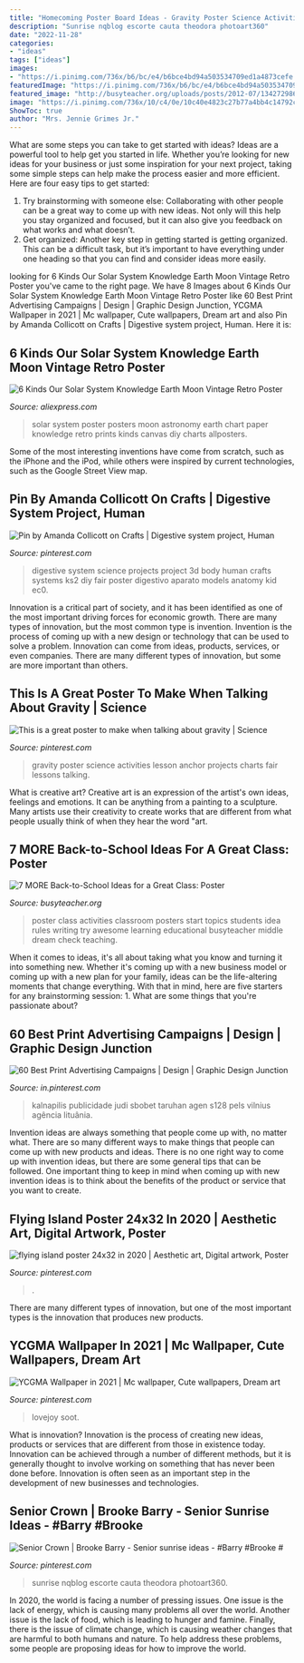 ```yaml
---
title: "Homecoming Poster Board Ideas - Gravity Poster Science Activities Lesson Anchor Projects Charts Fair Lessons Talking"
description: "Sunrise nqblog escorte cauta theodora photoart360"
date: "2022-11-28"
categories:
- "ideas"
tags: ["ideas"]
images:
- "https://i.pinimg.com/736x/b6/bc/e4/b6bce4bd94a503534709ed1a4873cefe.jpg"
featuredImage: "https://i.pinimg.com/736x/b6/bc/e4/b6bce4bd94a503534709ed1a4873cefe.jpg"
featured_image: "http://busyteacher.org/uploads/posts/2012-07/1342729867_7-more-back2school-poster-web.jpg"
image: "https://i.pinimg.com/736x/10/c4/0e/10c40e4823c27b77a4bb4c14792cbc11--kid-models-science-projects.jpg"
ShowToc: true
author: "Mrs. Jennie Grimes Jr."
---
```



What are some steps you can take to get started with ideas?
Ideas are a powerful tool to help get you started in life. Whether you’re looking for new ideas for your business or just some inspiration for your next project, taking some simple steps can help make the process easier and more efficient. Here are four easy tips to get started: 
1. Try brainstorming with someone else: Collaborating with other people can be a great way to come up with new ideas. Not only will this help you stay organized and focused, but it can also give you feedback on what works and what doesn’t. 
2. Get organized: Another key step in getting started is getting organized. This can be a difficult task, but it’s important to have everything under one heading so that you can find and consider ideas more easily. 

	

		
looking for 6 Kinds Our Solar System Knowledge Earth Moon Vintage Retro Poster you've came to the right page. We have 8 Images about 6 Kinds Our Solar System Knowledge Earth Moon Vintage Retro Poster like 60 Best Print Advertising Campaigns | Design | Graphic Design Junction, YCGMA Wallpaper in 2021 | Mc wallpaper, Cute wallpapers, Dream art and also Pin by Amanda Collicott on Crafts | Digestive system project, Human. Here it is:
		
    
## 6 Kinds Our Solar System Knowledge Earth Moon Vintage Retro Poster

<img loading=lazy src="https://ae01.alicdn.com/kf/HTB1aMvAfJrJ8KJjSspaq6xuKpXaR/6-Kinds-Our-Solar-System-Knowledge-Earth-Moon-Vintage-Retro-Poster-Canvas-DIY-Wall-Paper-Posters.jpg" onerror="this.onerror=null;this.src='https://tse1.mm.bing.net/th?id=OIP.06zrrW_TixPTWZHuoumpxgHaK4&amp;pid=15.1';" alt="6 Kinds Our Solar System Knowledge Earth Moon Vintage Retro Poster">

_Source: aliexpress.com_

>solar system poster posters moon astronomy earth chart paper knowledge retro prints kinds canvas diy charts allposters. 

	

Some of the most interesting inventions have come from scratch, such as the iPhone and the iPod, while others were inspired by current technologies, such as the Google Street View map.

    
## Pin By Amanda Collicott On Crafts | Digestive System Project, Human

<img loading=lazy src="https://i.pinimg.com/736x/10/c4/0e/10c40e4823c27b77a4bb4c14792cbc11--kid-models-science-projects.jpg" onerror="this.onerror=null;this.src='https://tse4.mm.bing.net/th?id=OIP.gpRGUEK-R4VOz_f8WZf85AHaJ3&amp;pid=15.1';" alt="Pin by Amanda Collicott on Crafts | Digestive system project, Human">

_Source: pinterest.com_

>digestive system science projects project 3d body human crafts systems ks2 diy fair poster digestivo aparato models anatomy kid ec0. 

	

Innovation is a critical part of society, and it has been identified as one of the most important driving forces for economic growth. There are many types of innovation, but the most common type is invention. Invention is the process of coming up with a new design or technology that can be used to solve a problem. Innovation can come from ideas, products, services, or even companies. There are many different types of innovation, but some are more important than others.

    
## This Is A Great Poster To Make When Talking About Gravity | Science

<img loading=lazy src="https://i.pinimg.com/736x/6b/a2/62/6ba262a991aa713f7ba97a7fd0e1c75a--anchor-charts-gravity.jpg" onerror="this.onerror=null;this.src='https://tse3.mm.bing.net/th?id=OIP.F8zdDyT9gXp03OI0MrSTzQHaJ3&amp;pid=15.1';" alt="This is a great poster to make when talking about gravity | Science">

_Source: pinterest.com_

>gravity poster science activities lesson anchor projects charts fair lessons talking. 

	

What is creative art?
Creative art is an expression of the artist's own ideas, feelings and emotions. It can be anything from a painting to a sculpture. Many artists use their creativity to create works that are different from what people usually think of when they hear the word "art.

    
## 7 MORE Back-to-School Ideas For A Great Class: Poster

<img loading=lazy src="http://busyteacher.org/uploads/posts/2012-07/1342729867_7-more-back2school-poster-web.jpg" onerror="this.onerror=null;this.src='https://tse1.mm.bing.net/th?id=OIP.uw90uDGip7M2SaTFEyrDuQHaKe&amp;pid=15.1';" alt="7 MORE Back-to-School Ideas for a Great Class: Poster">

_Source: busyteacher.org_

>poster class activities classroom posters start topics students idea rules writing try awesome learning educational busyteacher middle dream check teaching. 

	

When it comes to ideas, it's all about taking what you know and turning it into something new. Whether it's coming up with a new business model or coming up with a new plan for your family, ideas can be the life-altering moments that change everything. With that in mind, here are five starters for any brainstorming session: 1. What are some things that you're passionate about?

    
## 60 Best Print Advertising Campaigns | Design | Graphic Design Junction

<img loading=lazy src="https://i.pinimg.com/736x/7d/62/3b/7d623bff251f9839e639fa216d56faa7.jpg" onerror="this.onerror=null;this.src='https://tse4.mm.bing.net/th?id=OIP.n9bypHP7pBaWLajm_RXzsAHaKa&amp;pid=15.1';" alt="60 Best Print Advertising Campaigns | Design | Graphic Design Junction">

_Source: in.pinterest.com_

>kalnapilis publicidade judi sbobet taruhan agen s128 pels vilnius agência lituânia. 

	

Invention ideas are always something that people come up with, no matter what. There are so many different ways to make things that people can come up with new products and ideas. There is no one right way to come up with invention ideas, but there are some general tips that can be followed. One important thing to keep in mind when coming up with new invention ideas is to think about the benefits of the product or service that you want to create.

    
## Flying Island Poster 24x32 In 2020 | Aesthetic Art, Digital Artwork, Poster

<img loading=lazy src="https://i.pinimg.com/736x/b6/bc/e4/b6bce4bd94a503534709ed1a4873cefe.jpg" onerror="this.onerror=null;this.src='https://tse4.mm.bing.net/th?id=OIP.rni-tF4jeKD1jtQGM72J2QHaJ4&amp;pid=15.1';" alt="flying island poster 24x32 in 2020 | Aesthetic art, Digital artwork, Poster">

_Source: pinterest.com_

>. 

	

There are many different types of innovation, but one of the most important types is the innovation that produces new products.

    
## YCGMA Wallpaper In 2021 | Mc Wallpaper, Cute Wallpapers, Dream Art

<img loading=lazy src="https://i.pinimg.com/736x/32/ed/11/32ed11f82a8a0308fdae837a71ae2f81.jpg" onerror="this.onerror=null;this.src='https://tse3.mm.bing.net/th?id=OIP.VpqZuIuz1xfrAK84BE81hAHaNj&amp;pid=15.1';" alt="YCGMA Wallpaper in 2021 | Mc wallpaper, Cute wallpapers, Dream art">

_Source: pinterest.com_

>lovejoy soot. 

	

What is innovation?
Innovation is the process of creating new ideas, products or services that are different from those in existence today. Innovation can be achieved through a number of different methods, but it is generally thought to involve working on something that has never been done before. Innovation is often seen as an important step in the development of new businesses and technologies.

    
## Senior Crown | Brooke Barry - Senior Sunrise Ideas - #Barry #Brooke #

<img loading=lazy src="https://i.pinimg.com/736x/fa/52/19/fa5219994832003666cf5e602d40c381.jpg" onerror="this.onerror=null;this.src='https://tse2.mm.bing.net/th?id=OIP.Ur8aCex1UA4QLqeiAv1VvgHaNK&amp;pid=15.1';" alt="Senior Crown | Brooke Barry - Senior sunrise ideas - #Barry #Brooke #">

_Source: pinterest.com_

>sunrise nqblog escorte cauta theodora photoart360. 

	

In 2020, the world is facing a number of pressing issues. One issue is the lack of energy, which is causing many problems all over the world. Another issue is the lack of food, which is leading to hunger and famine. Finally, there is the issue of climate change, which is causing weather changes that are harmful to both humans and nature. To help address these problems, some people are proposing ideas for how to improve the world.

